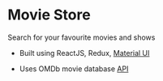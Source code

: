 # Movie Store
Search for your favourite movies and shows

- Built using ReactJS, Redux, [Material UI](https://mui.com/)

- Uses OMDb movie database [API](https://www.omdbapi.com/)
